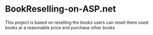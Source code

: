 # BookReselling-on-ASP.net


This project is based on reselling the books
users can resell there used books at a reasonable price and purchase other books 
